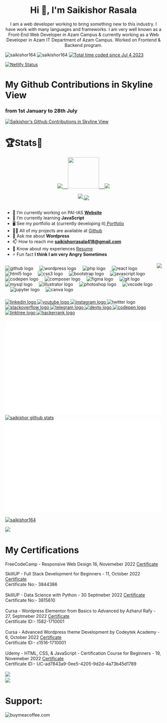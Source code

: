 <h1 align="center">Hi 👋, I'm Saikishor Rasala</h1>
<p align="center">I am a web developer working to bring something new to this industry. I have work with many languages and frameworks. I am very well known as a Front-End Web Developer in Azam Campus & currently working as a Web Developer in Azam IT Department of Azam Campus. Worked on Frontend & Backend program. </p>
<p> <img src="https://komarev.com/ghpvc/?username=saikishor164&label=Profile%20views&color=0e75b6&style=plastic" alt="saikishor164" />
 <img src="https://img.shields.io/github/followers/saikishor164?style=plastic" alt="saikishor164" />  
<!-- <img src="https://img.shields.io/github/commit-activity/m/saikishor164/ProFormaForm?style=plastic" alt="saikishor164" /> -->
 <a href="https://wakatime.com/@44c4cd40-9920-40d7-86da-9eb0c0a197af"><img src="https://wakatime.com/badge/user/44c4cd40-9920-40d7-86da-9eb0c0a197af.svg" alt="Total time coded since Jul 4 2023" /></a>
 
[![Netlify Status](https://api.netlify.com/api/v1/badges/e706bf5b-b992-43bc-b099-8f4c4cbae341/deploy-status)](https://app.netlify.com/sites/saikishor/deploys)
  
<!-- <img src="https://img.shields.io/github/languages/count/saikishor164/ProFormaForm?style=plastic" alt="saikishor164"> -->
<!-- <img src="https://img.shields.io/github/languages/top/saikishor164/ProFormaForm?style=plastic" alt="saikishor164"> -->
<!-- <img src="https://visitor-badge.glitch.me/badge?page_id=saikishor164"> -->
<h1> My Github Contributions in Skyline View</h1>
<h3>from 1st January to 28th July </h3>
 <a href="https://skyline.github.com/saikishor164/2023"><img src="https://github.com/Saikishor164/Saikishor164/blob/main/saikishor164s%20skyline%20video%20version.gif" alt="Saikishor's Github Contributions in Skyline View" > </a>
</p> 

<!-- <img style="background-color:black" src="https://raw.githubusercontent.com/saikishor164/saikishor164/output/snake.svg" alt="Snake animation" /> -->

<h1>🏆Stats🏅</h1>
   <a href="https://github.com/Saikishor164"> <p align="center">
        <img width="150" src="https://cdn.jsdelivr.net/gh/sun0225SUN/sun0225SUN/assets/images/left.png" />&emsp;
        <img src="https://media.tenor.com/0ENB5HuTH0gAAAAi/trophy-beker.gif" width="100px" height="100px">&emsp;
        <img width="150" src="https://cdn.jsdelivr.net/gh/sun0225SUN/sun0225SUN/assets/images/right.png" /> 
    </p> </a>
    <p align="center">
    <div align="center">        
           <a href="https://github.com/Saikishor164"> <img src="https://github-profile-trophy.vercel.app/?username=saikishor164&row=1&column=4&title=LongTimeUser,AncientUser,Commits,Reviews"> </a>
<!--             <img src="https://github-profile-trophy.vercel.app/?username=saikishor164&column=3&title="> -->
        <a href="https://github.com/Saikishor164"> <img align="center" src="https://github-profile-trophy.vercel.app/?username=saikishor164&row=1&column=7&title=Followers,PullRequest,Repositories,Issues,Stars,MultiLanguage,Organizations"> </a>
    </div>

<br>
<!--
<p align="left"> <a href="https://github.com/saikishor164" target="_blank" ><img src="https://github-trophies.vercel.app/?username=saikishor164&rank=SECRET,SSS,SS,S,AAA,AA,A,B,unknown&row=3&column=4&&margin-w=15&margin-h=15" alt="saikishor164" /></a> </p> <br> --> 

<!-- https://github-profile-trophy.vercel.app/?username=saikishor164&row=3&column=4 -->



<!-- <p align="left"> <a href="https://github.com/saikishor164"><img src="[https://github-profile-trophy.vercel.app/?username=saikishor164](https://github-profile-trophy.vercel.app/?username=saikishor164&rank=S,SS,SSS,AAA,AA,A,B,C,UNKNOWN)" alt="saikishor164" /></a> </p><br>  -->

<!-- <p align="left"> <a href="https://twitter.com/saikishor164" target="blank"><img src="https://img.shields.io/twitter/follow/saikishor164?logo=twitter&style=for-the-badge" alt="saikishor164" /></a> </p> <br> -->

- 🔭 I’m currently working on  PAI-IAS  **[Website ](https://paiias.org)**
- 🌱 I’m currently learning **JavaScript**
- <i class="fa-regular fa-file"></i> 🖥️ See my portfolio at (currently developing it)[ Portfolio](https://saikishor164.github.io/)
- 👨‍💻 All of my projects are available at [Github](https://github.com/Saikishor164?tab=repositories)
- 💬 Ask me about **Wordpress**
- 📫 How to reach me **saikishorrasala418@gmail.com**
- 📄 Know about my experiences <a href="https://saikishor164.github.io/saikishor-resume.pdf" target="blank">Resume</a>
- ⚡ Fun fact **I think I am very Angry Sometimes**

<!-- 
<h1 align="left">Connect with me:</h1>
<p align="left">
<a href="https://codepen.io/saikishorrasala" target="_blank"><img align="center" src="imgs/codepen.svg" alt="saikishorrasala" height="30" width="40" /></a>
<a href="https://dev.to/saikishor164" target="_blank"><img align="center" src="imgs/devto.svg" alt="saikishor164" height="30" width="40" /></a>
<a href="https://twitter.com/saikishor164" target="_blank"><img align="center" src="imgs/twitter.svg" alt="saikishor164" height="30" width="40" /></a>
<a href="https://stackoverflow.com/users/17814504/saikishor-rasala" target="_blank"><img align="center" src="imgs/stack-overflow.svg" alt="saikishor-rasala" height="30" width="40" /></a>
<a href="https://www.linkedin.com/in/saikishor164/" target="_blank"><img align="center" src="imgs/linkedin-96.svg" alt="saikishor-rasala" height="30" width="40" /></a>
 <a href="https://www.hackerrank.com/rasalasaikishor" target="blank"><img align="center" src="https://raw.githubusercontent.com/rahuldkjain/github-profile-readme-generator/master/src/images/icons/Social/hackerrank.svg" alt="rasalasaikishor" height="30" width="40" /></a>
 <a href="https://www.leetcode.com/saikishor164" target="blank"><img align="center" src="https://raw.githubusercontent.com/rahuldkjain/github-profile-readme-generator/master/src/images/icons/Social/leet-code.svg" alt="saikishor164" height="30" width="40" /></a>
</p> -->

   
<img align="right" height="150" src="https://media2.giphy.com/media/bGgsc5mWoryfgKBx1u/200w.gif?cid=790b7611q49x33kjv723qbmgr47ma9a792mo8rkqy6ee0ddz&ep=v1_gifs_search&rid=200w.gif&ct=g"  />

###

<div align="left">
  <img src="https://cdn.jsdelivr.net/gh/devicons/devicon/icons/github/github-original-wordmark.svg" height="30" alt="github logo"  />
  <img width="12" />
  <img src="https://cdn.jsdelivr.net/gh/devicons/devicon/icons/wordpress/wordpress-plain.svg" height="30" alt="wordpress logo"  />
  <img width="12" />
  <img src="https://cdn.jsdelivr.net/gh/devicons/devicon/icons/php/php-original.svg" height="30" alt="php logo"  />
  <img width="12" />
  <img src="https://cdn.jsdelivr.net/gh/devicons/devicon/icons/react/react-original-wordmark.svg" height="30" alt="react logo"  />
  <img width="12" />
<!--   <img src="https://cdn.jsdelivr.net/gh/devicons/devicon/icons/npm/npm-original-wordmark.svg" height="30" alt="npm logo"  />
  <img width="12" /> -->
  <img src="https://cdn.jsdelivr.net/gh/devicons/devicon/icons/html5/html5-original.svg" height="30" alt="html5 logo"  />
  <img width="12" />
  <img src="https://cdn.jsdelivr.net/gh/devicons/devicon/icons/css3/css3-original.svg" height="30" alt="css3 logo"  />
  <img width="12" />
  <img src="https://cdn.jsdelivr.net/gh/devicons/devicon/icons/bootstrap/bootstrap-original.svg" height="30" alt="bootstrap logo"  />
  <img width="12" />
  <img src="https://cdn.jsdelivr.net/gh/devicons/devicon/icons/javascript/javascript-original.svg" height="30" alt="javascript logo"  />
  <img width="12" />
<!--   <img src="https://cdn.jsdelivr.net/gh/devicons/devicon/icons/angularjs/angularjs-original.svg" height="30" alt="angularjs logo"  />
  <img width="12" /> -->
  <img src="https://cdn.jsdelivr.net/gh/devicons/devicon/icons/codepen/codepen-plain.svg" height="30" alt="codepen logo"  />
  <img width="12" />
  <img src="https://cdn.jsdelivr.net/gh/devicons/devicon/icons/composer/composer-original.svg" height="30" alt="composer logo"  />
  <img width="12" />
  <img src="https://cdn.jsdelivr.net/gh/devicons/devicon/icons/figma/figma-original.svg" height="30" alt="figma logo"  />
  <img width="12" />
  <img src="https://cdn.jsdelivr.net/gh/devicons/devicon/icons/git/git-original.svg" height="30" alt="git logo"  />
<!--   <img width="12" />
  <img src="https://cdn.jsdelivr.net/gh/devicons/devicon/icons/laravel/laravel-plain.svg" height="30" alt="laravel logo"  /> -->
  <img width="12" />
  <img src="https://cdn.jsdelivr.net/gh/devicons/devicon/icons/mysql/mysql-original.svg" height="30" alt="mysql logo"  />
  <img width="12" />
  <img src="https://cdn.jsdelivr.net/gh/devicons/devicon/icons/illustrator/illustrator-line.svg" height="30" alt="illustrator logo"  />
  <img width="12" />
  <img src="https://cdn.jsdelivr.net/gh/devicons/devicon/icons/photoshop/photoshop-line.svg" height="30" alt="photoshop logo"  />
  <img width="12" />
  <img src="https://cdn.jsdelivr.net/gh/devicons/devicon/icons/vscode/vscode-original.svg" height="30" alt="vscode logo"  />
  <img width="12" />
  <img src="https://cdn.jsdelivr.net/gh/devicons/devicon/icons/jupyter/jupyter-original.svg" height="30" alt="jupyter logo"  />
<!--   <img width="12" />
 <img src="https://cdn.jsdelivr.net/gh/devicons/devicon/icons/python/python-original.svg" height="30" alt="python logo"  /> -->
  <img width="12" />
  <img src="https://cdn.jsdelivr.net/gh/devicons/devicon/icons/canva/canva-original.svg" height="30" alt="canva logo"  />
</div>

###

<div align="left">
  <a href="https://www.linkedin.com/in/saikishor164/" target="_blank">
    <img src="https://img.shields.io/static/v1?message=LinkedIn&logo=linkedin&label=&color=0077B5&logoColor=white&labelColor=&style=for-the-badge" height="35" alt="linkedin logo"  />
  </a>
  <a href="https://www.youtube.com/@saikishorr?sub_confirmation=1" target="_blank">
    <img src="https://img.shields.io/static/v1?message=Youtube&logo=youtube&label=&color=FF0000&logoColor=white&labelColor=&style=for-the-badge" height="35" alt="youtube logo"  />
  </a>
  <a href="https://instagram.com/saikishor164?igshid=MzRlODBiNWFlZA==" target="_blank">
    <img src="https://img.shields.io/static/v1?message=Instagram&logo=instagram&label=&color=E4405F&logoColor=white&labelColor=&style=for-the-badge" height="35" alt="instagram logo"  />
  </a>
  <img src="https://img.shields.io/static/v1?message=Twitter&logo=twitter&label=&color=1DA1F2&logoColor=white&labelColor=&style=for-the-badge" height="35" alt="twitter logo"  />
  <a href="https://stackoverflow.com/users/17814504/saikishor-rasala" target="_blank">
    <img src="https://img.shields.io/static/v1?message=Stackoverflow&logo=stackoverflow&label=&color=FE7A16&logoColor=white&labelColor=&style=for-the-badge" height="35" alt="stackoverflow logo"  />
  </a>
  <a href="https://t.me/Saikishor164" target="_blank">
    <img src="https://img.shields.io/static/v1?message=Telegram&logo=telegram&label=&color=2CA5E0&logoColor=white&labelColor=&style=for-the-badge" height="35" alt="telegram logo"  />
  </a>
  <a href="https://dev.to/saikishor164" target="_blank">
    <img src="https://img.shields.io/static/v1?message=dev.to&logo=dev.to&label=&color=0A0A0A&logoColor=white&labelColor=&style=for-the-badge" height="35" alt="devto logo"  />
  </a>
  <a href="https://codepen.io/saikishorrasala" target="_blank">
    <img src="https://img.shields.io/static/v1?message=Codepen&logo=codepen&label=&color=000000&logoColor=white&labelColor=&style=for-the-badge" height="35" alt="codepen logo"  />
  </a>
  <a href="https://linktr.ee/saikishor164" target="_blank">
    <img src="https://img.shields.io/static/v1?message=Linktree&logo=linktree&label=&color=1de9b6&logoColor=white&labelColor=&style=for-the-badge" height="35" alt="linktree logo"  />
  </a>
  <a href="https://www.hackerrank.com/profile/rasalasaikishor" target="_blank">
    <img src="https://img.shields.io/static/v1?message=HackerRank&logo=hackerrank&label=&color=2EC866&logoColor=white&labelColor=&style=for-the-badge" height="35" alt="hackerrank logo"  />
  </a>
</div>

###

<!-- <img src="https://raw.githubusercontent.com/saikishor164/saikishor164/output/snake.svg" alt="Snake animation" /> -->


<!--
<h1 align="left">Languages and Tools:</h1>

<p align="left">
  <a href="https://github.com/saikishor164">
    <img src="https://skillicons.dev/icons?i=html,css,js,react,nodejs,mysql,php,wordpress,bootstrap,codepen,figma,ai,ps,pr,vscode,idea,git,github,githubactions,arduino&theme=dark&perline=10" />
  </a>
</p> -->
<!-- <p align="left">  
<a href="https://getbootstrap.com" target="_blank" rel="noreferrer"> <img src="imgs/bootstrap-plain-wordmark.svg" alt="bootstrap" width="40" height="40"/> </a> 
<a href="https://www.w3schools.com/css/" target="_blank" rel="noreferrer"> <img src="imgs/css3-original-wordmark.svg" alt="css3" width="40" height="40"/> </a> 
<a href="https://git-scm.com/" target="_blank" rel="noreferrer"> <img src="imgs/git-scm-icon.svg" alt="git" width="40" height="40"/> </a> 
<a href="https://www.w3.org/html/" target="_blank" rel="noreferrer"> <img src="imgs/html5-original-wordmark.svg" alt="html5" width="40" height="40"/> </a> 
<a href="https://developer.mozilla.org/en-US/docs/Web/JavaScript" target="_blank" rel="noreferrer"> <img src="imgs/javascript-original.svg" alt="javascript" width="40" height="40"/> </a> 
<a href="https://www.mysql.com/" target="_blank" rel="noreferrer"> <img src="imgs/mysql-original-wordmark.svg" alt="mysql" width="40" height="40"/> </a> 
<a href="https://www.php.net" target="_blank" rel="noreferrer"> <img src="imgs/php-original.svg" alt="php" width="40" height="40"/> </a> 
<a href="https://www.adobe.com/products/premiere.html" target="_blank" rel="noreferrer"> <img src="imgs/Adobe_Premiere_Proicon.svg" alt="php" width="40" height="40"/> </a>
<a href="https://www.photoshop.com/en" target="_blank" rel="noreferrer"> <img src="imgs/Adobe_Photoshop_CC_icon.svg" alt="photoshop" width="40" height="40"/> </a>
<a href="https://www.adobe.com/in/products/illustrator.html" target="_blank" rel="noreferrer"> <img src="imgs/adobe_illustrator-icon.svg" alt="illustrator" width="40" height="40"/> </a> 
</p> -->

<a href="https://github.com/saikishor164">
<img src="https://github.com/saikishor164/github-stats/blob/master/generated/overview.svg#gh-light-mode-only" >
</a>
<br>
<a href="https://github.com/saikishor164"><img src="https://github-readme-stats.vercel.app/api?username=saikishor164&show=reviews&show_icons=true&number_format=long&hide_title=flase&include_all_commits=false&rank_icon=percentile" alt="saikishor github stats" ></a> <br> 
<a href="https://github.com/saikishor164">
<img src="https://github.com/saikishor164/github-stats/blob/master/generated/languages.svg#gh-light-mode-only">
<!-- <img src="https://github-readme-stats.vercel.app/api/top-langs/?username=saikishor164&layout=compact" > -->
</a>

<!-- <a href="http://www.github.com/saikishor164"> <img src="https://github-readme-stats.vercel.app/api/top-langs/?username=saikishor164&layout=pie" alt="saikishor164"> </a>

<!-- <img src = "https://github-readme-stats.vercel.app/api?username=saikishor164&show_icons=true&theme=dark#gh-dark-mode-only">
<br> -->
<!--<p><a href="http://www.github.com/saikishor164" > <img src="https://github-readme-stats.vercel.app/api?username=saikishor164&show_icons=true" alt="saikishor164" /> </a> -->  </p>

<a href="http://www.github.com/saikishor164" ><img src="https://github-readme-streak-stats.herokuapp.com/?user=saikishor164" alt="saikishor164" ></a> 
<!-- <p>
<a href="https://github.com/saikishor164"><img  src="https://stats.hyochan.dev/api/github-stats-advanced?login=saikishor164" width="700px" height="300px" /></a> </p> -->
<a href="https://wakatime.com/@saikishor164"><img  src="https://github-readme-stats.vercel.app/api/wakatime?username=saikishor164&layout=compact" /></a>

<h1> My Certifications </h1>

FreeCodeCamp - Responsive Web Design 16, Novemeber 2022 [Certificate](https://www.freecodecamp.org/certification/saikishor/responsive-web-design) 
<br>
<!--
Udemy - Python Complete Course For Beginners - 27, January 2022 [Certificate](https://www.udemy.com/certificate/UC-11be6fdc-312b-4b97-b86b-9804c2b33229/) <br> Certificate ID:- UC-11be6fdc-312b-4b97-b86b-9804c2b33229
<br><br> -->
SkillUP - Full Stack Development for Beginners - 11, October 2022 [Certificate](https://github.com/saikishor164/FullStackDevelopmentforBeginnersskillup.pdf) <br> Certificate No:- 3844386
<br> <br>
SkillUP - Data Science with Python - 30 Septmeber 2022 [Certificate](https://github.com/saikishor164/DataSciencewithPythonskillup.pdf) <br> Certificate No:- 3815610
<br><br>
Cursa - Wordpress Elementor from Basics to Advanced by Azharul Rafy - 27, Septmeber 2022 [Certificate](https://cursa.app/en/my-certificate/5876e88e3ef65165a4bc3d0fbd9894eb/ok) <br> Certificate ID:- 1582-1710001
<br><br>
Cursa - Advanced Wordpress theme Development by Codeytek Academy - 6, October 2022 [Certificate](https://cursa.app/en/my-certificate/8061bf76ab2c75d319cac6cc5eeb5be2/ok) <br> Certificate ID:- c1516-1710001
<br><br>
Udemy - HTML, CSS, & JavaScript - Certification Course for Beginners - 19, Novemeber 2022 [Certificate](https://www.udemy.com/certificate/UC-ad7843a9-0ee5-4205-9d2d-4a73b45d1789/) <br> Certificate ID:- UC-ad7843a9-0ee5-4205-9d2d-4a73b45d1789
<br> <br>
<a href="https://github.com/Saikishor164"> <img src="https://raw.githubusercontent.com/BrunnerLivio/brunnerlivio/master/images/marquee.svg"> 
<br>
<img  src="https://profile-counter.glitch.me/saikishor164/count.svg" > <br> </a>
<h1>Support:</h1>
<p><a href="https://www.buymeacoffee.com/saikishor164"> <img align="left" src="https://cdn.buymeacoffee.com/buttons/v2/default-yellow.png" height="50" width="210" alt="buymeacoffee.com" /></a></p><br>    
<!--
waka_37535a22-a827-4496-ae01-516c8b3a9e34
-->

<!-- 
<video  width="1600" height="400" controls >
  <source src="https://saikishor164.github.io/images/snake-animation-low.mp4" type="video/mp4">
  Your browser does not support the video tag.
</video> 

[![Video](https://github.com/Saikishor164/Saikishor164/blob/main/imgs/snake%20animation%20low.mp4)]([https://www.youtube.com/watch?v=YOUTUBE_VIDEO_ID](https://github.com/Saikishor164/Saikishor164/blob/main/imgs/snake%20animation%20low.mp4)https://github.com/Saikishor164/Saikishor164/blob/main/imgs/snake%20animation%20low.mp4)

-->


###
